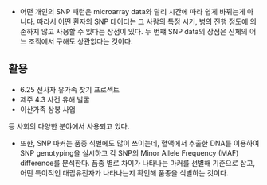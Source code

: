 
- 어떤 개인의 SNP 패턴은 microarray data와 달리 시간에 따라 쉽게 바뀌는게 아니다. 따라서 어떤 환자의 SNP 데이터는 그 사람의 특정 시기, 병의 진행 정도에 의존하지 않고 사용할 수 있다는 장점이 있다. 두 번쨰 SNP data의 장점은 신체의 어느 조직에서 구해도 상관없다는 것이다.


## 활용
- 6.25 전사자 유가족 찾기 프로젝트
- 제주 4.3 사건 유해 발굴
-  이산가족 상봉 사업 
 
등 사회의 다양한 분야에서 사용되고 있다. 

- 또한, SNP 마커는 품종 식별에도 많이 쓰이는데, 혈액에서 추출한 DNA를 이용하여 SNP genotyping을 실시하고 각 SNP의 Minor Allele Frequency (MAF) difference를 분석한다. 
품종 별로 차이가 나타나는 마커를 선별해 기준으로 삼고, 어떤 특이적인 대립유전자가 나타나는지 확인해 품종을 식별하는 것이다.  
